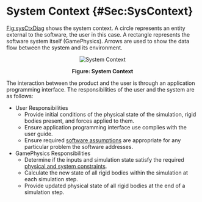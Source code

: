 # System Context {#Sec:SysContext}

[Fig:sysCtxDiag](./SecSysContext.md#Figure:sysCtxDiag) shows the system context. A circle represents an entity external to the software, the user in this case. A rectangle represents the software system itself (GamePhysics). Arrows are used to show the data flow between the system and its environment.

<div id="Figure:sysCtxDiag" align="center" >

![System Context](./assets/sysctx.png)

**Figure: System Context**

</div>

The interaction between the product and the user is through an application programming interface. The responsibilities of the user and the system are as follows:

- User Responsibilities
  - Provide initial conditions of the physical state of the simulation, rigid bodies present, and forces applied to them.
  - Ensure application programming interface use complies with the user guide.
  - Ensure required [software assumptions](./SecAssumps.md#Sec:Assumps) are appropriate for any particular problem the software addresses.
- GamePhysics Responsibilities
  - Determine if the inputs and simulation state satisfy the required [physical and system constraints](./SecDataConstraints.md#Sec:DataConstraints).
  - Calculate the new state of all rigid bodies within the simulation at each simulation step.
  - Provide updated physical state of all rigid bodies at the end of a simulation step.
